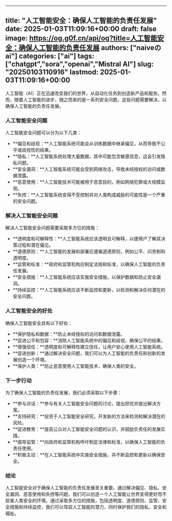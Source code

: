
---
title: "人工智能安全：确保人工智能的负责任发展"
date: 2025-01-03T11:09:16+00:00
draft: false
image: https://og.g0f.cn/api/og?title=人工智能安全：确保人工智能的负责任发展
authors: ["naiveのai"]
categories: ["ai"]
tags: ["chatgpt","sora","openai","Mistral AI"]
slug: "20250103110916"
lastmod: 2025-01-03T11:09:16+00:00
---
人工智能（AI）正在迅速改变我们的世界，从自动化任务到创造新产品和服务。然而，随着人工智能的进步，随之而来的是一系列安全问题，这些问题需要解决，以确保人工智能的负责任发展。

### 人工智能安全问题

人工智能安全问题可以分为以下几类：

- **偏见和歧视：**人工智能系统可能会从训练数据中继承偏见，从而导致不公平或歧视性的结果。
- **隐私：**人工智能系统处理大量数据，其中可能包含敏感信息，这会引发隐私问题。
- **安全漏洞：**人工智能系统可能会受到网络攻击，导致未经授权的访问或数据泄露。
- **恶意使用：**人工智能技术可能被用于恶意目的，例如网络犯罪或大规模监视。
- **失控：**人工智能系统变得不受控制并对人类构成威胁的可能性是一个严重的安全问题。

### 解决人工智能安全问题

解决人工智能安全问题需要采取多方位的措施：

- **透明度和可解释性：**人工智能系统应该透明且可解释，以便用户了解其决策过程和潜在偏见。
- **道德原则：**人工智能的发展和部署应遵循道德原则，例如公平、问责制和透明度。
- **监管和标准：**政府和监管机构应制定法规和标准，以确保人工智能的负责任发展。
- **安全措施：**人工智能系统应该实施安全措施，以保护数据和防止安全漏洞。
- **持续监控：**人工智能系统应该不断监控和更新，以检测和解决任何潜在的安全问题。

### 人工智能安全的好处

确保人工智能安全具有以下好处：

- **保护隐私和数据：**防止未经授权的访问和数据泄露。
- **促进公平和包容：**消除人工智能系统中的偏见和歧视，确保公平的结果。
- **增强信任：**透明度和可解释性建立信任，让用户安心使用人工智能系统。
- **促进创新：**通过解决安全问题，我们可以为人工智能的负责任和创新的发展创造一个环境。
- **保护人类：**防止恶意使用人工智能技术，确保人类的安全。

### 下一步行动

为了确保人工智能的负责任发展，我们必须采取以下步骤：

- **参与对话：**参与有关人工智能安全问题的讨论，提出担忧并提出解决方案。
- **支持研究：**投资于人工智能安全研究，开发新的方法来检测和解决潜在的风险。
- **促进教育：**提高公众对人工智能安全问题的认识，并鼓励负责任的发展实践。
- **倡导监管：**向政府和监管机构呼吁制定法律和标准，以确保人工智能的负责任使用。
- **积极主动：**在人工智能系统中实施安全措施，并不断监控和更新以确保安全。

### 结论

人工智能安全对于确保人工智能的负责任发展至关重要。通过解决偏见、隐私、安全漏洞、恶意使用和失控等问题，我们可以创造一个人工智能让世界变得更好而不损害人类安全的环境。通过采取多方位的措施，包括透明度、道德原则、监管、安全措施和持续监控，我们可以驾驭人工智能的潜力，同时保护我们的隐私、安全和福祉。